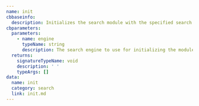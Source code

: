 ```yaml
---
name: init
cbbaseinfo:
  description: Initializes the search module with the specified search engine.
cbparameters:
  parameters:
    - name: engine
      typeName: string
      description: The search engine to use for initializing the module.
  returns:
    signatureTypeName: void
    description: ' '
    typeArgs: []
data:
  name: init
  category: search
  link: init.md
---
```

<CBBaseInfo/> 
 <CBParameters/>